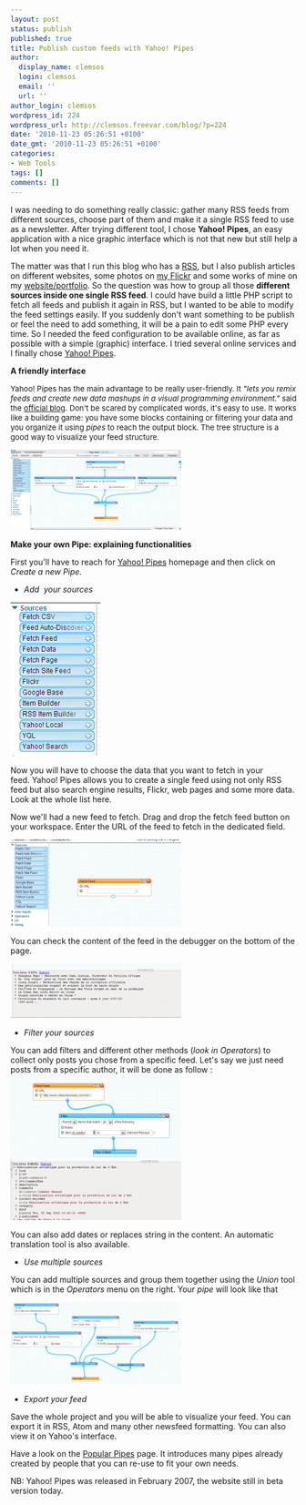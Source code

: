 ```yaml
---
layout: post
status: publish
published: true
title: Publish custom feeds with Yahoo! Pipes
author:
  display_name: clemsos
  login: clemsos
  email: ''
  url: ''
author_login: clemsos
wordpress_id: 224
wordpress_url: http://clemsos.freevar.com/blog/?p=224
date: '2010-11-23 05:26:51 +0100'
date_gmt: '2010-11-23 05:26:51 +0100'
categories:
- Web Tools
tags: []
comments: []
---
```

<p>I was needing to do something really classic: gather many RSS feeds from different sources, choose part of them and make it a single RSS feed to use as a newsletter. After trying different tool, I chose <strong>Yahoo! Pipes</strong>, an easy application with a nice graphic interface which is not that new but still help a lot when you need it. <!--more--></p>
<p>The matter was that I run this blog who has a <a href="http://clemsos.freevar.com/blog/?feed=rss2">RSS</a>, but I also publish articles on different websites, some photos on <a href="http://www.flickr.com/photos/clement-renaud">my Flickr</a> and some works of mine on my <a href="http://clemsos.freevar.com/site">website/portfolio</a>. So the question was how to group all those <strong>different sources inside one single RSS feed</strong>. I could have build a little PHP script to fetch all feeds and publish it again in RSS, but I wanted to be able to modify the feed settings easily. If you suddenly don't want something to be publish or feel the need to add something, it will be a pain to edit some PHP every time. So I needed the feed configuration to be available online, as far as possible with a simple (graphic) interface. I tried several online services and I finally chose <a href="http://pipes.yahoo.com">Yahoo! Pipes</a>.</p>
<p><strong>A friendly interface</strong></p>
<p><span style="font-size: 13.2px;">Yahoo! Pipes has the main advantage to be really user-friendly. It <em>"lets you remix feeds and create new data mashups in a visual programming environment." </em>said the <a href="http://blog.pipes.yahoo.com/2007/02/07/introducing-pipes/">official blog</a>. Don't be scared by complicated words, it's easy to use. It works like a building game: you have some blocks containing or filtering your data and you organize it using <em>pipes </em>to reach the output block<em>. </em>The tree structure is a good way to visualize your feed structure. </span></p>
<p><a href="/img/wp_blog/2010/09/pipes-screenshot1.jpg"><img class="aligncenter size-medium wp-image-229" title="Yahoo! Pipes screenshot" src="/img/wp_blog/2010/09/pipes-screenshot-300x141.jpg" alt="pipes-screenshot" width="300" height="141" /></a></p>
<p><strong>Make your own Pipe: explaining functionalities</strong></p>
<p>First you'll have to reach for <a href="http://pipes.yahoo.com/pipes/">Yahoo! Pipes</a> homepage and then click on <em>Create a new Pipe.</em></p>
<ul>
<li><strong><em><span style="font-weight: normal;">Add  your sources</span></em></strong></li>
</ul>
<p><img class="size-full wp-image-227 alignleft" title="Yahoo! Pipes accepted sources " src="/img/wp_blog/2010/09/pipes-add-source2.jpg" alt="pipes-add-source" width="158" height="270" /></p>
<p>Now you will have to choose the data that you want to fetch in your feed. Yahoo! Pipes allows you to create a single feed using not only RSS feed but also search engine results, Flickr, web pages and some more data. Look at the whole list here.</p>
<p>Now we'll had a new feed to fetch. Drag and drop the fetch feed button on your workspace. Enter the URL of the feed to fetch in the dedicated field.</p>
<p><a href="/img/wp_blog/2010/09/pipes-add-feed1.jpg"><img class="aligncenter size-medium wp-image-231" title="pipes-add-feed" src="/img/wp_blog/2010/09/pipes-add-feed-300x153.jpg" alt="pipes-add-feed" width="300" height="153" /></a></p>
<p>You can check the content of the feed in the debugger on the bottom of the page.</p>
<p><a href="/img/wp_blog/2010/09/pipes-debug1.jpg"><img class="aligncenter size-medium wp-image-232" title="pipes-debug" src="/img/wp_blog/2010/09/pipes-debug-300x96.jpg" alt="" width="300" height="96" /></a></p>
<ul>
<li><em>Filter your sources</em></li>
</ul>
<p>You can add filters and different other methods (<em>look in Operators</em>) to collect only posts you chose from a specific feed. Let's say we just need posts from a specific author, it will be done as follow :<a href="/img/wp_blog/2010/09/pipes-filter1.jpg"><img class="aligncenter size-medium wp-image-233" title="pipes-filter" src="/img/wp_blog/2010/09/pipes-filter-300x256.jpg" alt="" width="300" height="256" /></a></p>
<p>You can also add dates or replaces string in the content. An automatic translation tool is also available.</p>
<ul>
<li><em>Use multiple sources</em></li>
</ul>
<p>You can add multiple sources and group them together using the <em>Union <span style="font-style: normal;">tool which is in the </span>Operators </em>menu on the right. Your <em>pipe </em>will look like that</p>
<p><a href="/img/wp_blog/2010/09/pipes-union1.jpg"><img class="aligncenter size-medium wp-image-234" title="pipes-union" src="/img/wp_blog/2010/09/pipes-union-300x145.jpg" alt="" width="300" height="145" /></a></p>
<ul>
<li><em>Export your feed</em></li>
</ul>
<p>Save the whole project and you will be able to visualize your feed. You can export it in RSS, Atom and many other newsfeed formatting. You can also view it on Yahoo's interface.</p>
<p>Have a look on the <a href="http://pipes.yahoo.com/pipes/pipes.popular">Popular Pipes</a> page. It introduces many pipes already created by people that you can re-use to fit your own needs.</p>
<p>NB: Yahoo! Pipes was released in February 2007, the website still in beta version today.</p>
